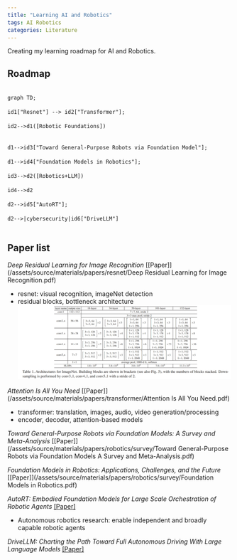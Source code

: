 ```yaml
---
title: "Learning AI and Robotics"
tags: AI Robotics
categories: Literature
---
```


Creating my learning roadmap for AI and Robotics. 

## Roadmap

```mermaid

graph TD;

id1["Resnet"] --> id2["Transformer"];

id2-->d1([Robotic Foundations])


d1-->id3["Toward General-Purpose Robots via Foundation Model"];

d1-->id4["Foundation Models in Robotics"];

id3-->d2([Robotics+LLM])

id4-->d2

d2-->id5["AutoRT"];

d2-->|cybersecurity|id6["DriveLLM"]


```


## Paper list

_Deep Residual Learning for Image Recognition_ [[Paper]](/assets/source/materials/papers/resnet/Deep Residual Learning for Image Recognition.pdf)
 - resnet: visual recognition, imageNet detection
 - residual blocks, bottleneck architecture
![img](/assets/source/image/blog/resnet-arch.png)


_Attention Is All You Need_ [[Paper]](/assets/source/materials/papers/transformer/Attention Is All You Need.pdf)
 - transformer: translation, images, audio, video generation/processing
 - encoder, decoder, attention-based models

_Toward General-Purpose Robots via Foundation Models: A Survey and Meta-Analysis_ [[Paper]](/assets/source/materials/papers/robotics/survey/Toward General-Purpose Robots via Foundation Models A Survey and Meta-Analysis.pdf)

_Foundation Models in Robotics: Applications, Challenges, and the Future_ [[Paper]](/assets/source/materials/papers/robotics/survey/Foundation Models in Robotics.pdf)

_AutoRT: Embodied Foundation Models for Large Scale Orchestration of Robotic Agents_ [[Paper]](/assets/source/materials/papers/robotics/reasoning/AutoRT.pdf)
 - Autonomous robotics research: enable independent and broadly capable robotic agents

_DriveLLM: Charting the Path Toward Full Autonomous Driving With Large Language Models_ [[Paper]](/assets/source/materials/papers/robotics/llm/DriveLLM_Charting_the_Path_Toward_Full_Autonomous_Driving_With_Large_Language_Models.pdf)


